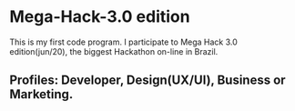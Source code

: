 # Mega-Hack-3.0 edition

This is my first code program. I participate to Mega Hack 3.0 edition(jun/20), the biggest Hackathon on-line in Brazil.  

## Profiles: Developer, Design(UX/UI), Business or Marketing.
